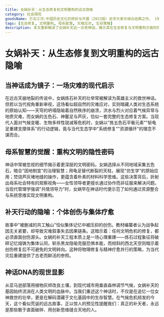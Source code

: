 ```yaml
---
title: 女娲补天：从生态修复到文明重构的远古隐喻
category: 社会探究
goodsName: 万古江河:中国历史文化的转折与开展（2023版）史学大家许倬云经典之作、 19年清华校长赠送新生之书
tags: [生态修复, 文明重构, 母系智慧, 灾难应对, 生存策略]
description: 本文重新解读了女娲补天这一古老神话，揭示其在生态修复与文明重构方面的现代意义。文章指出，女娲采取的五色石、神鳌足和芦灰等元素象征着系统性修复和资源循环利用的理念，与当代生态学观点不谋而合。此外，文中强调了母系智慧中的协作和系统思维在解决复杂问题上的重要性，并讨论了直面历史创伤对文明恢复的关键作用。通过这些分析，本文展示了古代神话中蕴含的宝贵生存智慧，为应对现代环境和社会挑战提供了独特的视角和启示。
---
```

# 女娲补天：从生态修复到文明重构的远古隐喻  

## 当神话成为镜子：一场灾难的现代启示  
在远古天崩地裂的传说中，女娲炼石补天的壮举常被解读为英雄主义的救世神话。但若以当代视角重新审视，这场看似超自然的灾难应对，实则暗藏人类对生态系统的原始认知——天穹的坍塌隐喻着自然秩序的崩溃，洪水与烈火对应着气候异常与地质灾难，而女娲的五色石、神鳌足与芦灰，恰似一套完整的生态修复方案。当现代人面对气候变暖、生物多样性锐减等危机时，女娲以"拣五色石平衡元素""斩龟足重建支撑体系"的行动逻辑，竟与当代生态学中"系统修复""资源循环"的理念不谋而合。  

## 母系智慧的觉醒：重构文明的隐性密码  
神话中常被忽视的细节揭示着更深层的文明密码。女娲选择从不同地域采集五色石，暗合"因地制宜"的治理智慧；用龟足替代断裂的天柱，展现"仿生学"的原始应用；焚烧芦灰堵地缝的操作，更蕴含着朴素的材料科学思维。这些决策背后，折射出母系社会特有的观察视角——女性领导者更擅长通过协作而非征服来解决问题。当现代管理学强调"共情领导力"时，女娲早在神话时代便示范了如何通过资源整合与系统思维实现文明重构。  

## 补天行动的隐喻：个体创伤与集体疗愈  
故事中"被删减的共工触山"恰似集体记忆中被压抑的创伤。教材编纂者认为战争起因无关紧要，却导致灾难叙事失去因果链条。这暗示着：任何文明危机的修复，都必须直面创伤源头。女娲的补天工程本质上是一场心理重建——炼石过程象征将破碎记忆熔铸为集体认同，斩杀黑龙隐喻克服恐惧本能，而倾斜的西北天空则暗示着创伤修复后不可避免的文明转向。这种将物理修复与精神疗愈并行的策略，为当代灾后重建提供了古老而鲜活的参照。  

## 神话DNA的现世显影  
从亚马逊部落用植物灰烬改良土壤，到现代城市用垂直森林调节气候，女娲补天的基因始终流淌在人类文明的血脉中。当我们重述这个神话时，不仅是在追忆一位女神救世的壮举，更是在解码潜藏于文化基因中的生存智慧。在气候危机频发的今天，这个看似荒诞的远古故事，正以惊人的预见性提醒我们：真正的补天者，永远是那些敢于直面破碎、用创新思维缝合天地的人。  